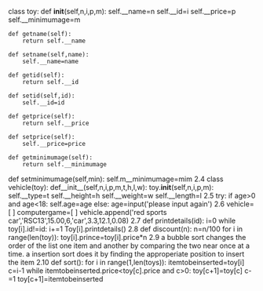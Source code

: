 class toy:
    def __init__(self,n,i,p,m):
        self.__name=n
        self.__id=i
        self.__price=p
        self.__minimumage=m
    
    def getname(self):
        return self.__name
        
    def setname(self,name):
        self.__name=name
        
    def getid(self):
        return self.__id
    
    def setid(self,id):
        self.__id=id
    
    def getprice(self):
        return self.__price
        
    def setprice(self):
        self.__price=price
    
    def getminimumage(self):
        return self.__minimumage
   
   def setminimumage(self,min):
        self.m__minimumage=mim
2.4
class vehicle(toy):
    def__init__(self,n,i,p,m,t,h,l,w):
        toy.__init__(self,n,i,p,m):
        self.__type=t
        self.__height=h
        self.__weight=w
        self.__length=l
2.5
try:
    if age>0 and age<18:
        self.age=age
    else:
        age=input('please input again')
2.6
vehicle=[ ]
computergame=[ ]
vehicle.append('red sports car','RSC13',15.00,6,'car',3.3,12.1,0.08)
2.7
def printdetails(id):
   i=0
   while toy[i].id!=id:
        i+=1
   Toy[i].printdetails()
2.8
def discount(n):
    n=n/100
    for i in range(len(toy)):
        toy[i].prince=toy[i].price*n
2.9
a bubble sort changes the order of the list one item and another by comparing the two near once at a time. a insertion sort does it by finding the approperiate position to insert the item
2.10
def sort():
    for i in range(1,len(toys)):
        itemtobeinserted=toy[i]
        c=i-1
        while itemtobeinserted.price<toy[c].price and c>0:
            toy[c+1]=toy[c]
            c-=1
        toy[c+1]=itemtobeinserted